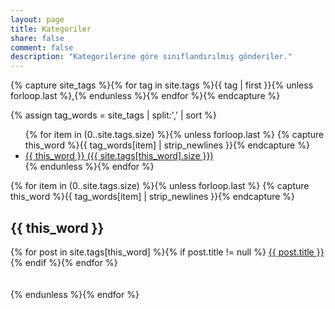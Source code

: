 ```yaml
---
layout: page
title: Kategoriler
share: false
comment: false
description: "Kategorilerine göre sınıflandırılmış gönderiler."
---
```


{% capture site_tags %}{% for tag in site.tags %}{{ tag | first }}{% unless forloop.last %},{% endunless %}{% endfor %}{% endcapture %}
<!-- site_tags: {{ site_tags }} -->
{% assign tag_words = site_tags | split:',' | sort %}
<!-- tag_words: {{ tag_words }} -->

<div id="tags">
  <ul class="tags">
  {% for item in (0..site.tags.size) %}{% unless forloop.last %}
    {% capture this_word %}{{ tag_words[item] | strip_newlines }}{% endcapture %}
    <li><a href="#{{ this_word | cgi_escape }}" class="tag">{{ this_word }} ({{ site.tags[this_word].size }})</a></li>
  {% endunless %}{% endfor %}
  </ul>

  {% for item in (0..site.tags.size) %}{% unless forloop.last %}
    {% capture this_word %}{{ tag_words[item] | strip_newlines }}{% endcapture %}
  <h2 id="{{ this_word | cgi_escape }}">{{ this_word }}</h2>
  {% for post in site.tags[this_word] %}{% if post.title != null %}
  <a href="{{ post.url }}">{{ post.title }}</a>
  {% endif %}{% endfor %} 
  <br/><br/>
  <br/>
  {% endunless %}{% endfor %}
</div>
